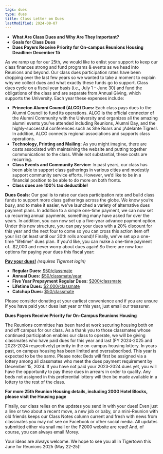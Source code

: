 ```yaml
---
tags: dues
type: dues
title: Class Letter on Dues
lastModified: 2024-08-07
---
```

 - **What Are Class Dues and Why Are They Important?**
 - **Goals for Class Dues**
 - **Dues Payers Receive Priority for On-campus Reunions Housing Deadline: December 15**

As we ramp up for our 25th, we would like to enlist your support to keep our class finances strong and fund programs & events as we head into Reunions and beyond. Our class dues participation rates have been dropping over the last few years so we wanted to take a moment to explain why we collect dues and what exactly these funds go to support. Class dues cycle on a fiscal year basis (i.e., July 1 – June 30) and fund the obligations of the class and are separate from Annual Giving, which supports the University. Each year these expenses include:

- **Princeton Alumni Council (ALCO) Dues:** Each class pays dues to the Alumni Council to fund its operations. ALCO is the official connector of the Alumni Community with the University and organizes all the amazing alumni events you’ve attended including Reunions, Alumni Day, and the highly-successful conferences such as She Roars and ¡Adelante Tigres!. In addition, ALCO connects regional associations and supports class operations.
- **Technology, Printing and Mailing:** As you might imagine, there are costs associated with maintaining the website and putting together communications to the class. While not substantial, these costs are recurring.
- **Class Events and Community Service:** In past years, our class has been able to support class gatherings in various cities and modestly support community service efforts. However, we’d like to be in a financial position to be able to do more on both fronts.
- **Class dues are 100% tax deductible!**

**Dues Goals:**
Our goal is to raise our dues participation rate and build class funds to support more class gatherings across the globe. We know you’re busy, and to make it easier, we've launched a variety of alternative dues payment plans. In addition to a simple one-time payment, we can now set up recurring annual payments, something many have asked for over the years. In addition, you can now set up a five-year advance payment option. Under this new structure, you can pay your dues with a 20% discount for this year and the next four to come so you can cross this action item off your list (at least until our 30th rolls around)! Finally, we've set up a one-time "lifetime" dues plan. If you'd like, you can make a one-time payment of…$2,000 and never worry about dues again! So there are now four options for paying your dues this fiscal year:

**[Pay your dues!](https://www.princeton2000.org/memberships)** *(requires Tigernet login)*
- **Regular Dues:**  [$50/classmate](https://www.princeton2000.org/memberships) 
- **Annual Dues:** [$50/classmate/year](https://www.princeton2000.org/memberships)
- **Five Year Prepayment Regular Dues:** [$200/classmate](https://www.princeton2000.org/memberships)
- **Lifetime Dues:** [$2,000/classmate](https://www.princeton2000.org/memberships)
- **Catchup Dues:** [$50/classmate](https://www.princeton2000.org/memberships)

Please consider donating at your earliest convenience and if you are unsure if you have paid your dues last year or this year, just email our treasurer.

**Dues Payers Receive Priority for On-Campus Reunions Housing**

The Reunions committee has been hard at work securing housing both on and off campus for our class. As a thank you to those classmates whose continued participation enables our class to operate, we will be giving classmates who have paid dues for this year and last (FY 2024-2025 and 2023-2024 respectively) priority in the on-campus housing lottery. In years past, on campus housing has been limited and oversubscribed. This year is expected to be the same. Please note: Beds will first be assigned via a lottery among all classmates who meet the dues payment requirement by December 15, 2024. If you have not paid your 2023-2024 dues yet, you will have the opportunity to pay these dues in arrears in order to qualify. Any beds not assigned in this preferential lottery will then be made available in a lottery to the rest of the class.

**For more 25th Reunion Housing details, including 2000 Hotel Blocks, please visit the Housing page**

Finally, our class relies on the updates you send in with your dues! Even just a line or two about a recent move, a new job or baby, or a mini-Reunion with old friends keeps our Class Notes column current and fresh with news from classmates you may not see on Facebook or other social media. All updates submitted either via snail mail or the P2000 website are read! And, of course, you can always email Morey.

Your ideas are always welcome. We hope to see you all in Tigertown this June for Reunions 2025 (May 22-25)!
